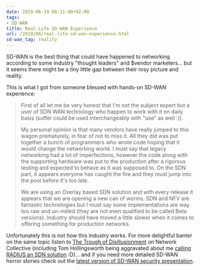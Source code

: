 ```yaml
---
date: 2019-06-19 08:11:00+02:00
tags:
- SD-WAN
title: Real-Life SD-WAN Experience
url: /2019/06/real-life-sd-wan-experience.html
sd-wan_tag: reality
---
```

SD-WAN is the best thing that could have happened to networking according to some industry "thought leaders" and \$vendor marketers... but it seems there might be a tiny little gap between their rosy picture and reality.

This is what I got from someone blessed with hands-on SD-WAN experience:
<!--more-->
> First of all let me be very honest that I'm not the subject expert but a user of SDN WAN technology who happen to work with it on daily basis (suffer could be used interchangeably with "use" as well :)).
>
> My personal opinion is that many vendors have really jumped to this wagon prematurely, in fear of not to miss it. All they did was put together a bunch of programmers who wrote code hoping that it would change the networking world. I must say that legacy networking had a lot of imperfections, however the code along with the supporting hardware was put to the production after a rigorous testing and expected to behave as it was supposed to. On the SDN part, it appears everyone has caught the fire and they must jump into the pool before it's too late.
>
> We are using an Overlay based SDN solution and with every release it appears that we are opening a new can of worms. SDN and NFV are fantastic technologies but I must say some implementations are way too raw and un-milled (they are not even qualified to be called Beta versions). Industry should have moved a little slower when it comes to offering something for production networks.

Unfortunately this is not how this industry works. For more delightful banter on the same topic listen to [The Trough of Disillusionment](https://thenetworkcollective.com/2019/05/subscription-licensing/) on Network Collective (including Tom Hollingsworth being aggravated about me [calling RADIUS an SDN solution](https://blog.ipspace.net/2015/05/do-we-need-nac-and-8021x.html) :D)... and if you need more detailed SD-WAN horror stories check out the [latest version of SD-WAN security presentation](https://github.com/sdnewhop/sdwannewhope/blob/master/insomnihack-2019.pdf).
